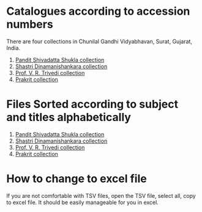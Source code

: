 # Catalogues according to accession numbers

There are four collections in Chunilal Gandhi Vidyabhavan, Surat, Gujarat, India.

1. [Pandit Shivadatta Shukla collection](https://github.com/drdhaval2785/ChunilalGandhiVidyabhavan/blob/master/ShivadattaShuklaPrakashanandanatha.tsv)
2. [Shastri Dinamanishankara collection](https://github.com/drdhaval2785/ChunilalGandhiVidyabhavan/blob/master/ShastriDinamanishankara.tsv)
3. [Prof. V. R. Trivedi collection](https://github.com/drdhaval2785/ChunilalGandhiVidyabhavan/blob/master/ProfVRTrivedi.tsv)
4. [Prakrit collection](https://github.com/drdhaval2785/ChunilalGandhiVidyabhavan/blob/master/Prakrit.tsv)

# Files Sorted according to subject and titles alphabetically
1. [Pandit Shivadatta Shukla collection](https://github.com/drdhaval2785/ChunilalGandhiVidyabhavan/blob/master/ShivadattaShuklaPrakashanandanatha_sorted.tsv)
2. [Shastri Dinamanishankara collection](https://github.com/drdhaval2785/ChunilalGandhiVidyabhavan/blob/master/ShastriDinamanishankara_sorted.tsv)
3. [Prof. V. R. Trivedi collection](https://github.com/drdhaval2785/ChunilalGandhiVidyabhavan/blob/master/ProfVRTrivedi_sorted.tsv)
4. [Prakrit collection](https://github.com/drdhaval2785/ChunilalGandhiVidyabhavan/blob/master/Prakrit_sorted.tsv)

# How to change to excel file
If you are not comfortable with TSV files, open the TSV file, select all, copy to excel file. It should be easily manageable for you in excel.

